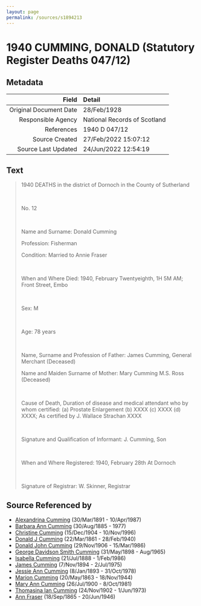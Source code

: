 ```yaml
---
layout: page
permalink: /sources/s1894213
---
```


# 1940 CUMMING, DONALD (Statutory Register Deaths 047/12)

## Metadata

Field | Detail
---:|:---
Original Document Date | 28/Feb/1928
Responsible Agency | National Records of Scotland
References | 1940 D 047/12
Source Created | 27/Feb/2022 15:07:12
Source Last Updated | 24/Jun/2022 12:54:19

## Text

> 1940 DEATHS in the district of Dornoch in the County of Sutherland
>
> <br/>
>
> No. 12
>
> <br/>
>
> Name and Surname: Donald Cumming
>
> Profession: Fisherman
>
> Condition: Married to Annie Fraser
>
> <br/>
>
> When and Where Died: 1940, February Twentyeighth, 1H 5M AM; Front Street, Embo
>
> <br/>
>
> Sex: M
>
> <br/>
>
> Age: 78 years
>
> <br/>
>
> Name, Surname and Profession of Father: James Cumming, General Merchant (Deceased)
>
> Name and Maiden Surname of Mother: Mary Cumming M.S. Ross (Deceased)
>
> <br/>
>
> Cause of Death, Duration of disease and medical attendant who by whom certified: (a) Prostate Enlargement (b) XXXX (c) XXXX (d) XXXX; As certified by J. Wallace Strachan XXXX
>
> <br/>
>
> Signature and Qualification of Informant: J. Cumming, Son
>
> <br/>
>
> When and Where Registered: 1940, February 28th At Dornoch
>
> <br/>
>
> Signature of Registrar: W. Skinner, Registrar
>

## Source Referenced by

* [Alexandrina Cumming](../people/@57186713@-alexandrina-cumming-b1891-3-30-d1987-4-10.md) (30/Mar/1891 - 10/Apr/1987)
* [Barbara Ann Cumming](../people/@57039529@-barbara-ann-cumming-b1885-8-30-d1977.md) (30/Aug/1885 - 1977)
* [Christine Cumming](../people/@24328630@-christine-cumming-b1904-12-15-d1996-11-10.md) (15/Dec/1904 - 10/Nov/1996)
* [Donald J Cumming](../people/@20465544@-donald-j-cumming-b1861-3-22-d1940-2-28.md) (22/Mar/1861 - 28/Feb/1940)
* [Donald John Cumming](../people/@22331378@-donald-john-cumming-b1906-11-29-d1986-3-15.md) (29/Nov/1906 - 15/Mar/1986)
* [George Davidson Smith Cumming](../people/@13773669@-george-davidson-smith-cumming-b1898-5-31-d1965-8.md) (31/May/1898 - Aug/1965)
* [Isabella Cumming](../people/@84684994@-isabella-cumming-b1888-7-21-d1986-2-1.md) (21/Jul/1888 - 1/Feb/1986)
* [James Cumming](../people/@492889@-james-cumming-b1894-11-7-d1975-7-2.md) (7/Nov/1894 - 2/Jul/1975)
* [Jessie Ann Cumming](../people/@66222886@-jessie-ann-cumming-b1893-1-8-d1978-10-31.md) (8/Jan/1893 - 31/Oct/1978)
* [Marion Cumming](../people/@59851647@-marion-cumming-b1863-5-20-d1944-11-18.md) (20/May/1863 - 18/Nov/1944)
* [Mary Ann Cumming](../people/@48241984@-mary-ann-cumming-b1900-7-26-d1981-10-8.md) (26/Jul/1900 - 8/Oct/1981)
* [Thomasina Ian Cumming](../people/@92241152@-thomasina-ian-cumming-b1902-11-24-d1973-6-1.md) (24/Nov/1902 - 1/Jun/1973)
* [Ann Fraser](../people/@70425788@-ann-fraser-b1865-9-18-d1946-6-20.md) (18/Sep/1865 - 20/Jun/1946)
